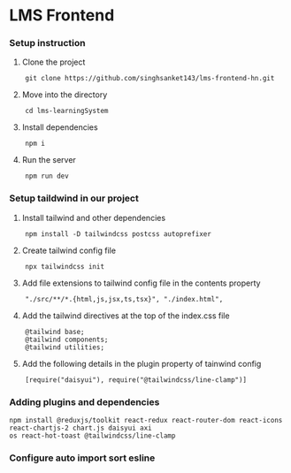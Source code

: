 # LMS Frontend

### Setup instruction

1. Clone the project

```
    git clone https://github.com/singhsanket143/lms-frontend-hn.git
```
2. Move into the directory

```
    cd lms-learningSystem
```
3. Install dependencies

```
    npm i
```

4. Run the server

```
    npm run dev
```

### Setup taildwind in our project

1. Install tailwind and other dependencies

```
    npm install -D tailwindcss postcss autoprefixer
```
2. Create tailwind config file

```
    npx tailwindcss init
```
3. Add file extensions to tailwind config file in the contents property

```
    "./src/**/*.{html,js,jsx,ts,tsx}", "./index.html",
```
4. Add the tailwind directives at the top of the index.css file

```
    @tailwind base;
    @tailwind components;
    @tailwind utilities;
```
5. Add the following details in the plugin property of tainwind config

```
    [require("daisyui"), require("@tailwindcss/line-clamp")]
```

### Adding plugins and dependencies

```
npm install @reduxjs/toolkit react-redux react-router-dom react-icons react-chartjs-2 chart.js daisyui axi
os react-hot-toast @tailwindcss/line-clamp
```

### Configure auto import sort esline
